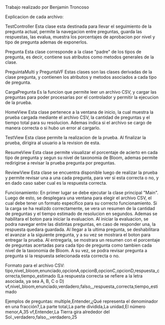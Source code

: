 Trabajo realizado por Benjamin Troncoso

Explicacion de cada archivo:

TestController
Esta clase esta destinada para llevar el seguimiento de la pregunta actual, permite la navegacion entre preguntas, guarda las respuestas, las evalua, muestra los porcentajes de aprobacion por nivel y tipo de pregunta ademas de exponerlos.

Pregunta
Esta clase corresponde a la clase "padre" de los tipos de pregunta, es decir, contiene sus atributos como metodos generales de la clase.

PreguintaMulti y PreguntaVF
Estas clases son las clases derivadas de la clase pregunta, y contienen los atributos y metodos asociados a cada tipo de pregunta.

CargaPregunta
Es la funcion que permite leer un archivo CSV, y cargar las preguntas para poder procesarlas por el controlador y permitir la ejecucion de la prueba.

HomeView
Esta clase pertenece a la ventana de inicio, la cual muestra la prueba cargada mediante el archivo CSV, la cantidad de preguntas y el tiempo total para su resolucion. Ademas indica si el archivo se cargo de manera correcta o si hubo un error al cargarlo.

TestView
Esta clase permite la realizacion de la prueba. Al finalizar la prueba, dirigira al usuario a la revision de esta.

ResumeView
Esta clase permite visualizar el porcentaje de acierto en cada tipo de pregunta y segun su nivel de taxonomia de Bloom, ademas permite redirigirse a revisar la prueba pregunta por preguntas.

ReviewView
Esta clase se encuentra disponible luego de realizar la prueba y permite revisar una a una cada pregunta, para ver si esta correcta o no, y en dado caso saber cual es la respuesta correcta.

Funcionamiento:
En primer lugar se debe ejecutar la clase principal "Main".
Luego de esto, se desplegara una ventana para elegir el archivo CSV, el cual debe tener un formato especifico para su correcto funcionamiento.
Si la carga se ha realizdo correctamente, se vera un resumen de la cantidad de preguntas y el tiempo estimado de resolucion en segundos. Ademas se habilitara el boton para iniciar la evaluacion.
Al iniciar la evaluacion, se podra navegar entre las distintas preguntas, en caso de responder una, la respuesta quedara guardada.
Al llegar a la ultima pregunta, se deshabilitara el avanzar a la siguiente pregunta, y a su vez se mostrara el boton para entregar la prueba.
Al entregarla, se mostrara un resumen con el porcentaje de preguntas acertadas para cada tipo de pregunta como tambien cada nivel de la taxonomia de Bloom.
A su vez, se podra revisar pregunta a pregunta si la respuesta selecionada esta correcta o no.

Formato para el archivo CSV:
tipo,nivel_bloom,enunciado,opcionA,opcionB,opcionC,opcionD,respuesta_correcta,tiempo_estimado (La respuesta correcta se refiere a la letra asociada, ya sea A, B, C o D)
vf,nivel_bloom,enunciado,verdadero,falso,,,respuesta_correcta,tiempo_estimado

Ejemplos de preguntas:
multiple,Entender,¿Qué representa el denominador en una fracción?,La parte total,La parte dividida,La unidad,El número menor,A,35
vf,Entender,La Tierra gira alrededor del Sol.,verdadero,falso,,,verdadero,25
